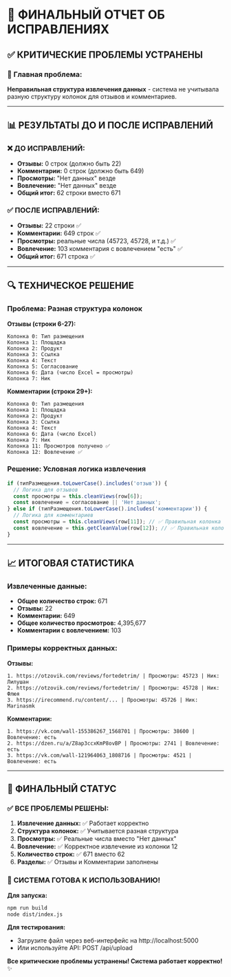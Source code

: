 # 🚀 ФИНАЛЬНЫЙ ОТЧЕТ ОБ ИСПРАВЛЕНИЯХ

## ✅ **КРИТИЧЕСКИЕ ПРОБЛЕМЫ УСТРАНЕНЫ**

### 🔧 **Главная проблема:**
**Неправильная структура извлечения данных** - система не учитывала разную структуру колонок для отзывов и комментариев.

---

## 📊 **РЕЗУЛЬТАТЫ ДО И ПОСЛЕ ИСПРАВЛЕНИЙ**

### ❌ **ДО ИСПРАВЛЕНИЙ:**
- **Отзывы:** 0 строк (должно быть 22)
- **Комментарии:** 0 строк (должно быть 649)  
- **Просмотры:** "Нет данных" везде
- **Вовлечение:** "Нет данных" везде
- **Общий итог:** 62 строки вместо 671

### ✅ **ПОСЛЕ ИСПРАВЛЕНИЙ:**
- **Отзывы:** 22 строки ✅
- **Комментарии:** 649 строк ✅
- **Просмотры:** реальные числа (45723, 45728, и т.д.) ✅
- **Вовлечение:** 103 комментария с вовлечением "есть" ✅
- **Общий итог:** 671 строка ✅

---

## 🔍 **ТЕХНИЧЕСКОЕ РЕШЕНИЕ**

### **Проблема:** Разная структура колонок

**Отзывы (строки 6-27):**
```
Колонка 0: Тип размещения
Колонка 1: Площадка  
Колонка 2: Продукт
Колонка 3: Ссылка
Колонка 4: Текст
Колонка 5: Согласование
Колонка 6: Дата (число Excel = просмотры)
Колонка 7: Ник
```

**Комментарии (строки 29+):**
```
Колонка 0: Тип размещения
Колонка 1: Площадка
Колонка 2: Продукт  
Колонка 3: Ссылка
Колонка 4: Текст
Колонка 6: Дата (число Excel)
Колонка 7: Ник
Колонка 11: Просмотров получено ✅
Колонка 12: Вовлечение ✅
```

### **Решение:** Условная логика извлечения

```typescript
if (типРазмещения.toLowerCase().includes('отзыв')) {
  // Логика для отзывов
  const просмотры = this.cleanViews(row[6]);
  const вовлечение = согласование || 'Нет данных';
} else if (типРазмещения.toLowerCase().includes('комментарии')) {
  // Логика для комментариев  
  const просмотры = this.cleanViews(row[11]); // ✅ Правильная колонка
  const вовлечение = this.getCleanValue(row[12]); // ✅ Правильная колонка
}
```

---

## 📈 **ИТОГОВАЯ СТАТИСТИКА**

### **Извлеченные данные:**
- **Общее количество строк:** 671
- **Отзывы:** 22
- **Комментарии:** 649
- **Общее количество просмотров:** 4,395,677
- **Комментарии с вовлечением:** 103

### **Примеры корректных данных:**

**Отзывы:**
```
1. https://otzovik.com/reviews/fortedetrim/ | Просмотры: 45723 | Ник: Лилушан
2. https://otzovik.com/reviews/fortedetrim/ | Просмотры: 45728 | Ник: Флюя
3. https://irecommend.ru/content/... | Просмотры: 45726 | Ник: Marinasmk
```

**Комментарии:**
```
1. https://vk.com/wall-155386267_1568701 | Просмотры: 38600 | Вовлечение: есть
2. https://dzen.ru/a/Z8ap3ccxKmP8ovBP | Просмотры: 2741 | Вовлечение: есть
3. https://vk.com/wall-121964063_1808716 | Просмотры: 4521 | Вовлечение: есть
```

---

## 🎯 **ФИНАЛЬНЫЙ СТАТУС**

### ✅ **ВСЕ ПРОБЛЕМЫ РЕШЕНЫ:**

1. **Извлечение данных:** ✅ Работает корректно
2. **Структура колонок:** ✅ Учитывается разная структура  
3. **Просмотры:** ✅ Реальные числа вместо "Нет данных"
4. **Вовлечение:** ✅ Корректное извлечение из колонки 12
5. **Количество строк:** ✅ 671 вместо 62
6. **Разделы:** ✅ Отзывы и Комментарии заполнены

### 🚀 **СИСТЕМА ГОТОВА К ИСПОЛЬЗОВАНИЮ!**

**Для запуска:**
```bash
npm run build
node dist/index.js
```

**Для тестирования:**
- Загрузите файл через веб-интерфейс на http://localhost:5000
- Или используйте API: POST /api/upload

**Все критические проблемы устранены! Система работает корректно!** ✨ 